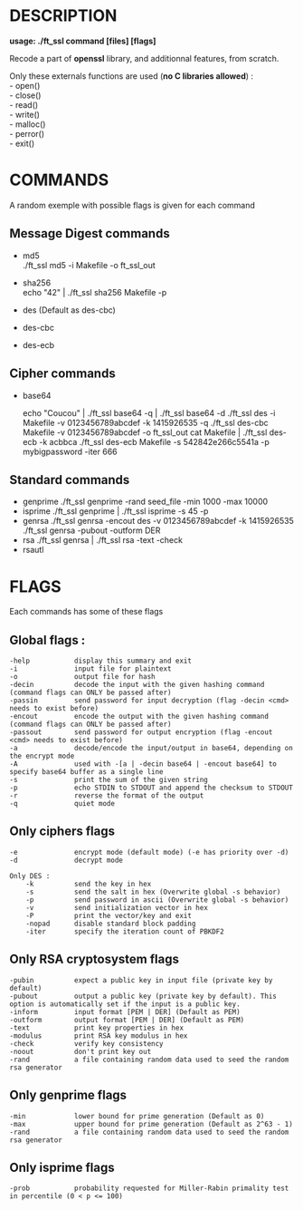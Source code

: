 DESCRIPTION
==

**usage: ./ft_ssl command [files] [flags]**

Recode a part of **openssl** library, and additionnal features, from scratch.

Only these externals functions are used (**no C libraries allowed**) :  
    - open()  
    - close()  
    - read()  
    - write()  
    - malloc()  
    - perror()  
    - exit()  



COMMANDS
==
A random exemple with possible flags is given for each command

Message Digest commands
-
* md5  
    ./ft_ssl md5 -i Makefile -o ft_ssl_out
* sha256  
    echo "42" | ./ft_ssl sha256 Makefile -p

* des       (Default as des-cbc)
* des-cbc
* des-ecb  


Cipher commands
-
* base64
    
    echo "Coucou" | ./ft_ssl base64 -q | ./ft_ssl base64 -d
    ./ft_ssl des -i Makefile -v 0123456789abcdef -k 1415926535 -q
    ./ft_ssl des-cbc Makefile -v 0123456789abcdef -o ft_ssl_out
    cat Makefile | ./ft_ssl des-ecb -k acbbca
    ./ft_ssl des-ecb Makefile -s 542842e266c5541a -p mybigpassword -iter 666

Standard commands
-
* genprime
    ./ft_ssl genprime -rand seed_file -min 1000 -max 10000
* isprime
    ./ft_ssl genprime | ./ft_ssl isprime -s 45 -p
* genrsa
    ./ft_ssl genrsa -encout des -v 0123456789abcdef -k 1415926535
    ./ft_ssl genrsa -pubout -outform DER
* rsa
    ./ft_ssl genrsa | ./ft_ssl rsa -text -check
* rsautl



FLAGS
==

Each commands has some of these flags

Global flags :
-
    -help           display this summary and exit
    -i              input file for plaintext
    -o              output file for hash
    -decin          decode the input with the given hashing command (command flags can ONLY be passed after)
    -passin         send password for input decryption (flag -decin <cmd> needs to exist before)
    -encout         encode the output with the given hashing command (command flags can ONLY be passed after)
    -passout        send password for output encryption (flag -encout <cmd> needs to exist before)
    -a              decode/encode the input/output in base64, depending on the encrypt mode
    -A              used with -[a | -decin base64 | -encout base64] to specify base64 buffer as a single line
    -s              print the sum of the given string
    -p              echo STDIN to STDOUT and append the checksum to STDOUT
    -r              reverse the format of the output
    -q              quiet mode

Only ciphers flags
-
    -e              encrypt mode (default mode) (-e has priority over -d)
    -d              decrypt mode

    Only DES :
        -k          send the key in hex
        -s          send the salt in hex (Overwrite global -s behavior)
        -p          send password in ascii (Overwrite global -s behavior)
        -v          send initialization vector in hex
        -P          print the vector/key and exit
        -nopad      disable standard block padding
        -iter       specify the iteration count of PBKDF2

Only RSA cryptosystem flags
-
    -pubin          expect a public key in input file (private key by default)
    -pubout         output a public key (private key by default). This option is automatically set if the input is a public key.
    -inform         input format [PEM | DER] (Default as PEM)
    -outform        output format [PEM | DER] (Default as PEM)
    -text           print key properties in hex
    -modulus        print RSA key modulus in hex
    -check          verify key consistency
    -noout          don't print key out
    -rand           a file containing random data used to seed the random rsa generator

Only genprime flags
-
    -min            lower bound for prime generation (Default as 0)
    -max            upper bound for prime generation (Default as 2^63 - 1)
    -rand           a file containing random data used to seed the random rsa generator

Only isprime flags
-
    -prob           probability requested for Miller-Rabin primality test in percentile (0 < p <= 100)
